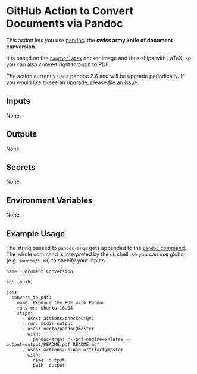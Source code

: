 # GitHub Action to Convert Documents via Pandoc

This action lets you use [pandoc](https://pandoc.org/), the **swiss army knife of document conversion**.

It is based on the [`pandoc/latex`](https://hub.docker.com/r/pandoc/latex/) docker image and thus ships with LaTeX, so you can also convert right through to PDF.

The action currently uses pandoc 2.6 and will be upgrade periodically. 
If you would like to see an upgrade, please [file an issue](http://github.com/maxheld83/pandoc/issues).


## Inputs

None.


## Outputs

None.


## Secrets

None.


## Environment Variables

None.


## Example Usage

The string passed to `pandoc-args` gets appended to the [`pandoc` command](https://pandoc.org/MANUAL.html).
The whole command is interpreted by the `sh` shell, so you can use globs (e.g. `source/*.md`) to specify your inputs.

```
name: Document Conversion

on: [push]

jobs:
  convert_to_pdf:
    name: Produce the PDF with Pandoc
    runs-on: ubuntu-18.04
    steps:
      - uses: actions/checkout@v1
      - run: mkdir output
      - uses: necto/pandoc@master
        with:
          pandoc-args: "--pdf-engine=xelatex --output=output/README.pdf README.md"
      - uses: actions/upload-artifact@master
        with:
          name: output
          path: output
```
